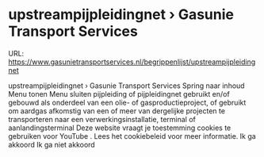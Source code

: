 # upstreampijpleidingnet › Gasunie Transport Services

URL: https://www.gasunietransportservices.nl/begrippenlijst/upstreampijpleidingnet

upstreampijpleidingnet › Gasunie Transport Services
Spring naar inhoud
Menu tonen
Menu sluiten
pijpleiding of pijpleidingnet gebruikt en/of gebouwd als onderdeel van een olie- of gasproductieproject, of gebruikt om aardgas afkomstig van een of meer van dergelijke projecten te transporteren naar een verwerkingsinstallatie, terminal of aanlandingsterminal
Deze website vraagt je toestemming cookies te gebruiken voor
YouTube
. Lees het
cookiebeleid
voor meer informatie.
Ik ga akkoord
Ik ga niet akkoord